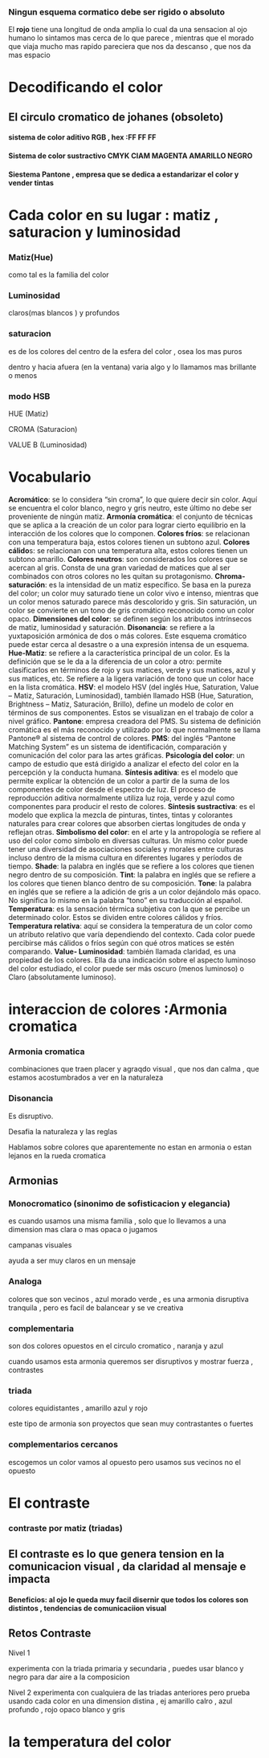 ### Ningun esquema cormatico debe ser rigido o absoluto





El **rojo**  tiene una longitud de onda amplia lo cual da una sensacion al ojo humano lo sintamos mas cerca de lo que parece  , mientras que el morado que viaja mucho mas rapido pareciera que nos da descanso , que nos da mas espacio

# Decodificando el color 

## El circulo cromatico de johanes (obsoleto)

#### sistema de color aditivo  RGB   , hex :FF FF FF

#### Sistema de color sustractivo CMYK   CIAM MAGENTA AMARILLO NEGRO

#### Siestema Pantone  , empresa que se dedica a estandarizar el color y vender tintas 





# Cada color en su lugar : matiz , saturacion y luminosidad



### Matiz(Hue)

como tal es la familia del color

### Luminosidad 

claros(mas blancos ) y profundos

### saturacion 

es de los colores del centro de la esfera del color , osea los mas puros 

 dentro y hacia afuera (en la ventana) varia algo y lo llamamos mas brillante o menos 



### modo HSB

HUE (Matiz) 

CROMA (Saturacion)

VALUE B (Luminosidad)

# Vocabulario



**Acromático**: se lo considera “sin croma”, lo que quiere  decir sin color. Aquí se encuentra el color blanco, negro y gris neutro, este último no debe ser proveniente de ningún matiz.
 **Armonía cromática**: el conjunto de técnicas que se  aplica a la creación de un color para lograr cierto equilibrio en la  interacción de los colores que lo componen.
 **Colores fríos**: se relacionan con una temperatura baja, estos colores tienen un subtono azul.
 **Colores cálido**s: se relacionan con una temperatura alta, estos colores tienen un subtono amarillo.
 **Colores neutros**: son considerados los colores que se  acercan al gris. Consta de una gran variedad de matices que al ser  combinados con otros colores no les quitan su protagonismo.
 **Chroma-saturación**: es la intensidad de un matiz  específico. Se basa en la pureza del color; un color muy saturado tiene  un color vivo e intenso, mientras que un color menos saturado parece más descolorido y gris. Sin saturación, un color se convierte en un tono de gris cromático reconocido como un color opaco.
 **Dimensiones del color**: se definen según los atributos intrínsecos de matiz, luminosidad y saturación.
 **Disonancia**: se refiere a la yuxtaposición armónica de  dos o más colores. Este esquema cromático puede estar cerca al desastre o a una expresión intensa de un esquema.
 **Hue-Matiz**: se refiere a la característica principal de  un color. Es la definición que se le da a la diferencia de un color a  otro: permite clasificarlos en términos de rojo y sus matices, verde y  sus matices, azul y sus matices, etc. Se refiere a la ligera variación  de tono que un color hace en la lista cromática.
 **HSV**: el modelo HSV (del inglés Hue, Saturation, Value – Matiz, Saturación, Luminosidad), también llamado HSB (Hue, Saturation,  Brightness – Matiz, Saturación, Brillo), define un modelo de color en  términos de sus componentes. Estos se visualizan en el trabajo de color a nivel gráfico.
 **Pantone**: empresa creadora del PMS. Su sistema de  definición cromática es el más reconocido y utilizado por lo que  normalmente se llama Pantone® al sistema de control de colores.
 **PMS**: del inglés “Pantone Matching System” es un sistema de identificación, comparación y comunicación del color para las artes  gráficas.
 **Psicología del color**: un campo de estudio que está dirigido a analizar el efecto del color en la percepción y la conducta humana.
 **Síntesis aditiva**: es el modelo que permite explicar la  obtención de un color a partir de la suma de los componentes de color  desde el espectro de luz. El proceso de reproducción aditiva normalmente utiliza luz roja, verde y azul como componentes para producir el resto  de colores.
 **Síntesis sustractiva**: es el modelo que explica la  mezcla de pinturas, tintes, tintas y colorantes naturales para crear  colores que absorben ciertas longitudes de onda y reflejan otras.
 **Simbolismo del color**: en el arte y la antropología se  refiere al uso del color como símbolo en diversas culturas.  Un mismo  color puede tener una diversidad de asociaciones sociales y morales  entre culturas incluso dentro de la misma cultura en diferentes lugares y períodos de tiempo.
 **Shade**: la palabra en inglés que se refiere a los colores que tienen negro dentro de su composición.
 **Tint**: la palabra en inglés que se refiere a los colores que tienen blanco dentro de su composición.
 **Tone**: la palabra en inglés que se refiere a la adición  de gris a un color dejándolo más opaco. No significa lo mismo en la  palabra “tono” en su traducción al español.
 **Temperatura**: es la sensación térmica subjetiva con la que se percibe un determinado color. Estos se dividen entre colores cálidos y fríos.
 **Temperatura relativa**:  aquí se considera la temperatura de un color como un atributo relativo que varía dependiendo del  contexto.  Cada color puede percibirse más cálidos o fríos según con qué otros matices se estén comparando.
 **Value- Luminosidad**: también llamada claridad, es una  propiedad de los colores. Ella da una indicación sobre el aspecto  luminoso del color estudiado, el color puede ser más oscuro (menos  luminoso) o Claro (absolutamente luminoso).



# interaccion de  colores :Armonia cromatica



### Armonia cromatica

combinaciones que traen placer y agraqdo visual , que nos dan calma , que estamos acostumbrados a ver en la naturaleza

### Disonancia 

Es disruptivo.

Desafia la naturaleza y las reglas

Hablamos sobre colores que aparentemente no estan en armonia o estan lejanos en la rueda cromatica

## Armonias

### Monocromatico (sinonimo de sofisticacion y elegancia)

es cuando usamos una misma familia , solo que lo llevamos a una dimension mas clara o mas opaca o jugamos 

campanas visuales

ayuda a ser muy claros en un mensaje



### Analoga 



colores que son vecinos , azul morado  verde , es una armonia disruptiva tranquila , pero es facil de balancear  y se ve creativa 



### complementaria

son dos colores opuestos en el circulo cromatico , naranja y azul 



cuando usamos esta armonia queremos ser disruptivos y mostrar fuerza , contrastes 

### triada

colores equidistantes  , amarillo azul y rojo 



este tipo de armonia son proyectos  que sean muy contrastantes o fuertes 



### complementarios cercanos 

escogemos un color vamos al opuesto pero usamos sus vecinos no el opuesto 

# El contraste 

### contraste por matiz (triadas) 

## El contraste es lo que genera tension en la comunicacion visual , da claridad al mensaje e impacta 

#### Beneficios: al ojo le queda muy facil disernir que todos los colores son distintos , tendencias de comunicaciion visual



## Retos Contraste





Nivel 1

experimenta con la triada primaria y secundaria , puedes usar blanco y negro para dar aire a la composicion

Nivel 2 experimenta con cualquiera de las triadas anteriores pero prueba usando cada color en una dimension distina , ej amarillo calro , azul profundo , rojo opaco blanco y gris 



# la temperatura del color


